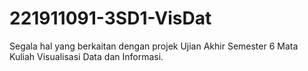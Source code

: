 # 221911091-3SD1-VisDat
Segala hal yang berkaitan dengan projek Ujian Akhir Semester 6 Mata Kuliah Visualisasi Data dan Informasi.
